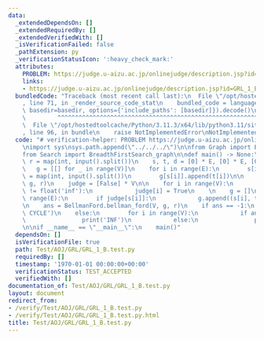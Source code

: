 ```yaml
---
data:
  _extendedDependsOn: []
  _extendedRequiredBy: []
  _extendedVerifiedWith: []
  _isVerificationFailed: false
  _pathExtension: py
  _verificationStatusIcon: ':heavy_check_mark:'
  attributes:
    PROBLEM: https://judge.u-aizu.ac.jp/onlinejudge/description.jsp?id=GRL_1_B
    links:
    - https://judge.u-aizu.ac.jp/onlinejudge/description.jsp?id=GRL_1_B
  bundledCode: "Traceback (most recent call last):\n  File \"/opt/hostedtoolcache/Python/3.11.3/x64/lib/python3.11/site-packages/onlinejudge_verify/documentation/build.py\"\
    , line 71, in _render_source_code_stat\n    bundled_code = language.bundle(stat.path,\
    \ basedir=basedir, options={'include_paths': [basedir]}).decode()\n          \
    \         ^^^^^^^^^^^^^^^^^^^^^^^^^^^^^^^^^^^^^^^^^^^^^^^^^^^^^^^^^^^^^^^^^^^^^^^^^^^^^^^^^\n\
    \  File \"/opt/hostedtoolcache/Python/3.11.3/x64/lib/python3.11/site-packages/onlinejudge_verify/languages/python.py\"\
    , line 96, in bundle\n    raise NotImplementedError\nNotImplementedError\n"
  code: "# verification-helper: PROBLEM https://judge.u-aizu.ac.jp/onlinejudge/description.jsp?id=GRL_1_B\n\
    \nimport sys\nsys.path.append(\"../../../\")\n\nfrom Graph import BellmanFord\n\
    from Search import BreadthFirstSearch_graph\n\ndef main() -> None:\n    V, E,\
    \ r = map(int, input().split())\n    s, t, d = [0] * E, [0] * E, [0] * E\n\n \
    \   g = [[] for _ in range(V)]\n    for i in range(E):\n        s[i], t[i], d[i]\
    \ = map(int, input().split())\n        g[s[i]].append(t[i])\n\n    dist = BreadthFirstSearch_graph.bfs(V,\
    \ g, r)\n    judge = [False] * V\n\n    for i in range(V):\n        if dist[i]\
    \ != float('inf'):\n            judge[i] = True\n    \n    g = []\n    for i in\
    \ range(E):\n        if judge[s[i]]:\n            g.append((s[i], t[i], d[i]))\n\
    \n    ans = BellmanFord.bellman_ford(V, g, r)\n    if ans == -1:\n        print('NEGATIVE\
    \ CYCLE')\n    else:\n        for i in range(V):\n            if ans[i] == float('inf'):\n\
    \                print('INF')\n            else:\n                print(ans[i])\n\
    \n\nif __name__ == \"__main__\":\n    main()"
  dependsOn: []
  isVerificationFile: true
  path: Test/AOJ/GRL/GRL_1_B.test.py
  requiredBy: []
  timestamp: '1970-01-01 00:00:00+00:00'
  verificationStatus: TEST_ACCEPTED
  verifiedWith: []
documentation_of: Test/AOJ/GRL/GRL_1_B.test.py
layout: document
redirect_from:
- /verify/Test/AOJ/GRL/GRL_1_B.test.py
- /verify/Test/AOJ/GRL/GRL_1_B.test.py.html
title: Test/AOJ/GRL/GRL_1_B.test.py
---
```

